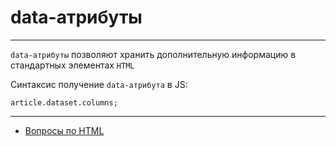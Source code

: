 # data-атрибуты

---

`data-атрибуты` позволяют хранить дополнительную информацию в стандартных элементах `HTML`

Синтаксис получение `data-атрибута` в JS:

```javscript
article.dataset.columns;
```

---

- [Вопросы по HTML](HTML.md)
